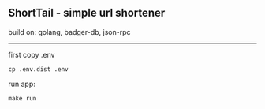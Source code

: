 ## ShortTail - simple url shortener
build on: golang, badger-db, json-rpc

---

first copy .env

    cp .env.dist .env

run app:

    make run
